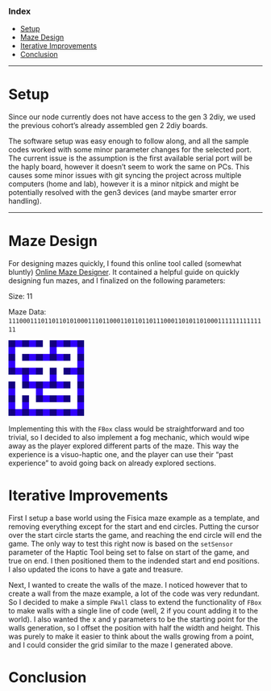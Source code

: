 ### Index

- [Setup](https://github.com/GAmuzak/CanHap-Labs/tree/main/Lab_1_Maze#setup)
- [Maze Design](https://github.com/GAmuzak/CanHap-Labs/tree/main/Lab_1_Maze#maze-design)
- [Iterative Improvements](https://github.com/GAmuzak/CanHap-Labs/tree/main/Lab_1_Maze#iterative-improvements)
- [Conclusion](https://github.com/GAmuzak/CanHap-Labs/tree/main/Lab_1_Maze#conclusion)

---

# Setup

Since our node currently does not have access to the gen 3 2diy, we used the previous cohort’s already assembled gen 2 2diy boards.

The software setup was easy enough to follow along, and all the sample codes worked with some minor parameter changes for the selected port. The current issue is the assumption is the first available serial port will be the haply board, however it doesn’t seem to work the same on PCs. This causes some minor issues with git syncing the project across multiple computers (home and lab), however it is a minor nitpick and might be potentially resolved with the gen3 devices (and maybe smarter error handling).

---

# Maze Design

For designing mazes quickly, I found this online tool called (somewhat bluntly) [Online Maze Designer](https://www.theedkins.co.uk/jo/maze/makemaze/index.htm). It contained a helpful guide on quickly designing fun mazes, and I finalized on the following parameters:

Size: 11

Maze Data: `111000111011011010100011101100011011011011100011010110100011111111111111`

<img src = "imgs/Maze.png" width ="150">

Implementing this with the `FBox` class would be straightforward and too trivial, so I decided to also implement a fog mechanic, which would wipe away as the player explored different parts of the maze. This way the experience is a visuo-haptic one, and the player can use their “past experience” to avoid going back on already explored sections.

# Iterative Improvements
First I setup a base world using the Fisica maze example as a template, and removing everything except for the start and end circles. Putting the cursor over the start circle starts the game, and reaching the end circle will end the game. The only way to test this right now is based on the `setSensor` parameter of the Haptic Tool being set to false on start of the game, and true on end. I then positioned them to the indended start and end positions. I also updated the icons to have a gate and treasure.

Next, I wanted to create the walls of the maze. I noticed however that to create a wall from the maze example, a lot of the code was very redundant. So I decided to make a simple `FWall`  class to extend the functionality of `FBox`  to make walls with a single line of code (well, 2 if you count adding it to the world). I also wanted the x and y parameters to be the starting point for the walls generation, so I offset the position with half the width and height. This was purely to make it easier to think about the walls growing from a point, and I could consider the grid similar to the maze I generated above.

# Conclusion

